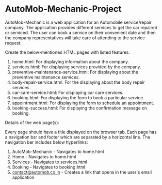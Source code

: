 # AutoMob-Mechanic-Project
AutoMob-Mechanic is a web application for an Automobile service/repair company. The application provides different services to get the car repaired or serviced. The user can book a service on their convenient date and then the company representatives will take care of attending to the service request.

Create the below-mentioned HTML pages with listed features:
1.	 home.html: For displaying information about the company.
2.	 services.html: For displaying services provided by the company.
3.	 preventive-maintenance-service.html: For displaying about the preventive maintenance services.
4.	 body-repair-service.html: For the displaying about the body repair services.
5.	 car-care-service.html: For displaying car care services.
6.	 booking.html: For displaying the form to book a particular service.
7.	 appointment.html: For displaying the form to schedule an appointment.
8.	 booking-success.html: For displaying the confirmation message on booking.

Details of the web page(s):

Every page should have a title displayed on the browser tab. Each page has a navigation bar and footer which are separated by a horizontal line. The navigation bar includes below hyperlinks:
1.	AutoMob-Mechanic - Navigates to home.html
2.	Home - Navigates to home.html
3.	Services - Navigates to services.html
4.	Booking - Navigates to booking.html
5.	contact@automob.co.in - Creates a link that opens in the user's email application
